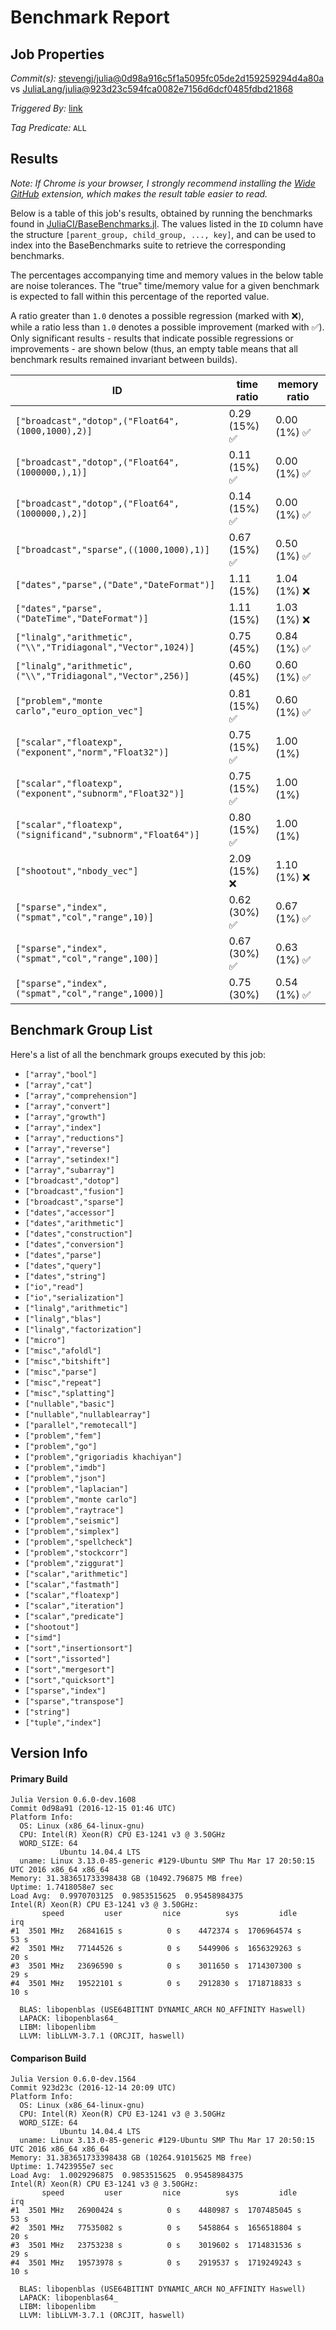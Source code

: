 # Benchmark Report

## Job Properties

*Commit(s):* [stevengj/julia@0d98a916c5f1a5095fc05de2d159259294d4a80a](https://github.com/stevengj/julia/commit/0d98a916c5f1a5095fc05de2d159259294d4a80a) vs [JuliaLang/julia@923d23c594fca0082e7156d6dcf0485fdbd21868](https://github.com/JuliaLang/julia/commit/923d23c594fca0082e7156d6dcf0485fdbd21868)

*Triggered By:* [link](https://github.com/JuliaLang/julia/pull/17623#issuecomment-267213507)

*Tag Predicate:* `ALL`

## Results

*Note: If Chrome is your browser, I strongly recommend installing the [Wide GitHub](https://chrome.google.com/webstore/detail/wide-github/kaalofacklcidaampbokdplbklpeldpj?hl=en)
extension, which makes the result table easier to read.*

Below is a table of this job's results, obtained by running the benchmarks found in
[JuliaCI/BaseBenchmarks.jl](https://github.com/JuliaCI/BaseBenchmarks.jl). The values
listed in the `ID` column have the structure `[parent_group, child_group, ..., key]`,
and can be used to index into the BaseBenchmarks suite to retrieve the corresponding
benchmarks.

The percentages accompanying time and memory values in the below table are noise tolerances. The "true"
time/memory value for a given benchmark is expected to fall within this percentage of the reported value.

A ratio greater than `1.0` denotes a possible regression (marked with :x:), while a ratio less
than `1.0` denotes a possible improvement (marked with :white_check_mark:). Only significant results - results
that indicate possible regressions or improvements - are shown below (thus, an empty table means that all
benchmark results remained invariant between builds).

| ID | time ratio | memory ratio |
|----|------------|--------------|
| `["broadcast","dotop",("Float64",(1000,1000),2)]` | 0.29 (15%) :white_check_mark: | 0.00 (1%) :white_check_mark: |
| `["broadcast","dotop",("Float64",(1000000,),1)]` | 0.11 (15%) :white_check_mark: | 0.00 (1%) :white_check_mark: |
| `["broadcast","dotop",("Float64",(1000000,),2)]` | 0.14 (15%) :white_check_mark: | 0.00 (1%) :white_check_mark: |
| `["broadcast","sparse",((1000,1000),1)]` | 0.67 (15%) :white_check_mark: | 0.50 (1%) :white_check_mark: |
| `["dates","parse",("Date","DateFormat")]` | 1.11 (15%)  | 1.04 (1%) :x: |
| `["dates","parse",("DateTime","DateFormat")]` | 1.11 (15%)  | 1.03 (1%) :x: |
| `["linalg","arithmetic",("\\","Tridiagonal","Vector",1024)]` | 0.75 (45%)  | 0.84 (1%) :white_check_mark: |
| `["linalg","arithmetic",("\\","Tridiagonal","Vector",256)]` | 0.60 (45%)  | 0.60 (1%) :white_check_mark: |
| `["problem","monte carlo","euro_option_vec"]` | 0.81 (15%) :white_check_mark: | 0.60 (1%) :white_check_mark: |
| `["scalar","floatexp",("exponent","norm","Float32")]` | 0.75 (15%) :white_check_mark: | 1.00 (1%)  |
| `["scalar","floatexp",("exponent","subnorm","Float32")]` | 0.75 (15%) :white_check_mark: | 1.00 (1%)  |
| `["scalar","floatexp",("significand","subnorm","Float64")]` | 0.80 (15%) :white_check_mark: | 1.00 (1%)  |
| `["shootout","nbody_vec"]` | 2.09 (15%) :x: | 1.10 (1%) :x: |
| `["sparse","index",("spmat","col","range",10)]` | 0.62 (30%) :white_check_mark: | 0.67 (1%) :white_check_mark: |
| `["sparse","index",("spmat","col","range",100)]` | 0.67 (30%) :white_check_mark: | 0.63 (1%) :white_check_mark: |
| `["sparse","index",("spmat","col","range",1000)]` | 0.75 (30%)  | 0.54 (1%) :white_check_mark: |

## Benchmark Group List

Here's a list of all the benchmark groups executed by this job:

- `["array","bool"]`
- `["array","cat"]`
- `["array","comprehension"]`
- `["array","convert"]`
- `["array","growth"]`
- `["array","index"]`
- `["array","reductions"]`
- `["array","reverse"]`
- `["array","setindex!"]`
- `["array","subarray"]`
- `["broadcast","dotop"]`
- `["broadcast","fusion"]`
- `["broadcast","sparse"]`
- `["dates","accessor"]`
- `["dates","arithmetic"]`
- `["dates","construction"]`
- `["dates","conversion"]`
- `["dates","parse"]`
- `["dates","query"]`
- `["dates","string"]`
- `["io","read"]`
- `["io","serialization"]`
- `["linalg","arithmetic"]`
- `["linalg","blas"]`
- `["linalg","factorization"]`
- `["micro"]`
- `["misc","afoldl"]`
- `["misc","bitshift"]`
- `["misc","parse"]`
- `["misc","repeat"]`
- `["misc","splatting"]`
- `["nullable","basic"]`
- `["nullable","nullablearray"]`
- `["parallel","remotecall"]`
- `["problem","fem"]`
- `["problem","go"]`
- `["problem","grigoriadis khachiyan"]`
- `["problem","imdb"]`
- `["problem","json"]`
- `["problem","laplacian"]`
- `["problem","monte carlo"]`
- `["problem","raytrace"]`
- `["problem","seismic"]`
- `["problem","simplex"]`
- `["problem","spellcheck"]`
- `["problem","stockcorr"]`
- `["problem","ziggurat"]`
- `["scalar","arithmetic"]`
- `["scalar","fastmath"]`
- `["scalar","floatexp"]`
- `["scalar","iteration"]`
- `["scalar","predicate"]`
- `["shootout"]`
- `["simd"]`
- `["sort","insertionsort"]`
- `["sort","issorted"]`
- `["sort","mergesort"]`
- `["sort","quicksort"]`
- `["sparse","index"]`
- `["sparse","transpose"]`
- `["string"]`
- `["tuple","index"]`

## Version Info

#### Primary Build

```
Julia Version 0.6.0-dev.1608
Commit 0d98a91 (2016-12-15 01:46 UTC)
Platform Info:
  OS: Linux (x86_64-linux-gnu)
  CPU: Intel(R) Xeon(R) CPU E3-1241 v3 @ 3.50GHz
  WORD_SIZE: 64
           Ubuntu 14.04.4 LTS
  uname: Linux 3.13.0-85-generic #129-Ubuntu SMP Thu Mar 17 20:50:15 UTC 2016 x86_64 x86_64
Memory: 31.383651733398438 GB (10492.796875 MB free)
Uptime: 1.7418058e7 sec
Load Avg:  0.9970703125  0.9853515625  0.95458984375
Intel(R) Xeon(R) CPU E3-1241 v3 @ 3.50GHz: 
       speed         user         nice          sys         idle          irq
#1  3501 MHz   26841615 s          0 s    4472374 s  1706964574 s         53 s
#2  3501 MHz   77144526 s          0 s    5449906 s  1656329263 s         20 s
#3  3501 MHz   23696590 s          0 s    3011650 s  1714307300 s         29 s
#4  3501 MHz   19522101 s          0 s    2912830 s  1718718833 s         10 s

  BLAS: libopenblas (USE64BITINT DYNAMIC_ARCH NO_AFFINITY Haswell)
  LAPACK: libopenblas64_
  LIBM: libopenlibm
  LLVM: libLLVM-3.7.1 (ORCJIT, haswell)

```

#### Comparison Build

```
Julia Version 0.6.0-dev.1564
Commit 923d23c (2016-12-14 20:09 UTC)
Platform Info:
  OS: Linux (x86_64-linux-gnu)
  CPU: Intel(R) Xeon(R) CPU E3-1241 v3 @ 3.50GHz
  WORD_SIZE: 64
           Ubuntu 14.04.4 LTS
  uname: Linux 3.13.0-85-generic #129-Ubuntu SMP Thu Mar 17 20:50:15 UTC 2016 x86_64 x86_64
Memory: 31.383651733398438 GB (10264.91015625 MB free)
Uptime: 1.7423955e7 sec
Load Avg:  1.0029296875  0.9853515625  0.95458984375
Intel(R) Xeon(R) CPU E3-1241 v3 @ 3.50GHz: 
       speed         user         nice          sys         idle          irq
#1  3501 MHz   26900424 s          0 s    4480987 s  1707485045 s         53 s
#2  3501 MHz   77535082 s          0 s    5458864 s  1656518804 s         20 s
#3  3501 MHz   23753238 s          0 s    3019602 s  1714831536 s         29 s
#4  3501 MHz   19573978 s          0 s    2919537 s  1719249243 s         10 s

  BLAS: libopenblas (USE64BITINT DYNAMIC_ARCH NO_AFFINITY Haswell)
  LAPACK: libopenblas64_
  LIBM: libopenlibm
  LLVM: libLLVM-3.7.1 (ORCJIT, haswell)

```
